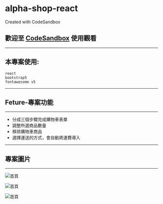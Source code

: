 # alpha-shop-react
Created with CodeSandbox

## 歡迎至 [CodeSandbox](https://codesandbox.io/s/peaceful-dream-klv038) 使用觀看 
---

## 本專案使用: 
```
react
bootstrap5
fontawesome v5
```
---
## Feture-專案功能
---
- 分成三個步驟完成購物車表單
- 調整所選商品數量
- 移除購物車商品
- 選擇運送的方式，會自動將運費導入

---
## 專案圖片
---
![首頁](https://imgur.com/vUQrrC8.jpg)

![首頁](https://imgur.com/7nFJdiK.jpg)

![首頁](https://imgur.com/lXmbMGI.jpg)
